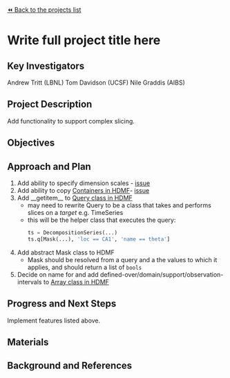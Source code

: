 [:rewind: Back to the projects list](../../README.md#ProjectsList)

<!-- For information on how to write GitHub .md files see https://guides.github.com/features/mastering-markdown/ -->

# Write full project title here

## Key Investigators

Andrew Tritt (LBNL)
Tom Davidson (UCSF)
Nile Graddis (AIBS)

## Project Description

Add functionality to support complex slicing.

## Objectives



## Approach and Plan

1. Add ability to specify dimension scales - [issue](https://github.com/NeurodataWithoutBorders/pynwb/issues/626)
2. Add ability to copy [Containers in HDMF](https://hdmf.readthedocs.io/en/latest/hdmf.container.html#hdmf.container.Container)- [issue](BROKEN)
3. Add \_\_getitem\_\_ to [Query class in HDMF](https://hdmf.readthedocs.io/en/latest/hdmf.query.html#hdmf.query.Query)
    * may need to rewrite Query to be a class that takes and performs slices on a *target* e.g. TimeSeries
    * this will be the helper class that executes the query: 
      ```python
      ts = DecompositionSeries(...)
      ts.q[Mask(...), 'loc == CA1', 'name == theta']
      ```
4. Add abstract Mask class to HDMF
    * Mask should be resolved from a query and a the values to which it applies, and should return a list of `bools`
5. Decide on name for and add defined-over/domain/support/observation-intervals to [Array class in HDMF](https://hdmf.readthedocs.io/en/latest/hdmf.array.html#module-hdmf.array)





## Progress and Next Steps

Implement features listed above.

## Materials

<!--If available add links to the materials relevant to the project, e.g., the code generated for the project or data used-->
<!--If available add pictures and links to videos that demonstrate what has been accomplished.-->
<!--![Description of picture](Example2.jpg)-->

## Background and References

<!--Use this space for information that may help people better understand your project, like links to papers, source code, or data ,e.g:-->
<!-- - Source code: https://github.com/YourUser/YourRepository -->
<!-- - Documentation: https://link.to.docs -->
<!-- - Test data: https://link.to.test.data -->
